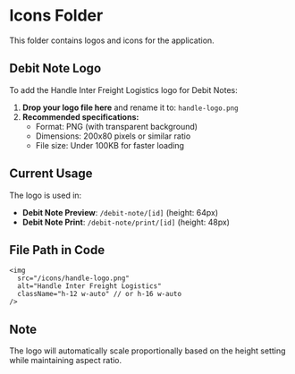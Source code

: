 # Icons Folder

This folder contains logos and icons for the application.

## Debit Note Logo

To add the Handle Inter Freight Logistics logo for Debit Notes:

1. **Drop your logo file here** and rename it to: `handle-logo.png`
2. **Recommended specifications:**
   - Format: PNG (with transparent background)
   - Dimensions: 200x80 pixels or similar ratio
   - File size: Under 100KB for faster loading

## Current Usage

The logo is used in:
- **Debit Note Preview**: `/debit-note/[id]` (height: 64px)
- **Debit Note Print**: `/debit-note/print/[id]` (height: 48px)

## File Path in Code

```tsx
<img 
  src="/icons/handle-logo.png" 
  alt="Handle Inter Freight Logistics" 
  className="h-12 w-auto" // or h-16 w-auto
/>
```

## Note

The logo will automatically scale proportionally based on the height setting while maintaining aspect ratio.

